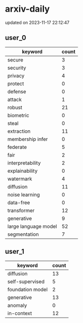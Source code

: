 # arxiv-daily
updated on 2023-11-17 22:12:47
## user_0
| keyword | count |
| - | - |
| secure | 3 |
| security | 3 |
| privacy | 4 |
| protect | 0 |
| defense | 0 |
| attack | 1 |
| robust | 21 |
| biometric | 0 |
| steal | 0 |
| extraction | 11 |
| membership infer | 0 |
| federate | 5 |
| fair | 2 |
| interpretability | 2 |
| explainability | 0 |
| watermark | 4 |
| diffusion | 11 |
| noise learning | 0 |
| data-free | 0 |
| transformer | 12 |
| generative | 9 |
| large language model | 52 |
| segmentation | 7 |
## user_1
| keyword | count |
| - | - |
| diffusion | 13 |
| self-supervised | 5 |
| foundation model | 2 |
| generative | 13 |
| anomaly | 0 |
| in-context | 12 |
